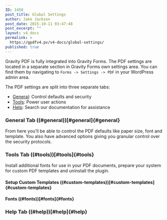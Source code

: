 ```yaml
---
ID: 1458
post_title: Global Settings
author: Jake Jackson
post_date: 2015-10-11 03:47:48
post_excerpt: ""
layout: v4_docs
permalink: >
  https://gpdfv4.pv/v4-docs/global-settings/
published: true
---
```

Gravity PDF is fully integrated into Gravity Forms. The PDF settings are located in a separate section in Gravity Forms own settings area. You can find them by navigating to `Forms -> Settings -> PDF` in your WordPress admin area. 

The PDF settings are split into three separate tabs: 

* [General](#general): Control defaults and security
* [Tools](#tools): Power user actions 
* [Help](#help): Search our documentation for assistance

### General Tab ((#general))[#general]{#general}

From here you'll be able to control the PDF defaults like paper size, font and template. You also have advanced options giving you granular control over the security protocols. 



### Tools Tab ((#tools))[#tools]{#tools}

Install additional fonts for use in your PDF documents, prepare your system for custom PDF templates and uninstall the plugin. 

#### Setup Custom Templates ((#custom-templates))[#custom-templates]{#custom-templates}

#### Fonts ((#fonts))[#fonts]{#fonts}

### Help Tab ((#help))[#help]{#help}